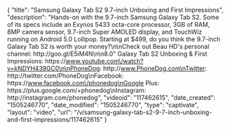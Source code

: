 {
    "title": "Samsung Galaxy Tab S2 9.7-inch Unboxing and First Impressions",
    "description": "Hands-on with the 9.7-inch Samsung Galaxy Tab S2. Some of its specs include an Exynos 5433 octa-core processor, 3GB of RAM, 8MP camera sensor, 9.7-inch Super AMOLED display, and TouchWiz running on Android 5.0 Lollipop. Starting at $499, do you think the 9.7-inch Galaxy Tab S2 is worth your money?\n\nCheck out Beau HD's personal channel: http:\/\/goo.gl\/E5iM4N\n\n8.0\" Galaxy Tab S2 Unboxing & First Impressions: https:\/\/www.youtube.com\/watch?v=kNDYH439GC0\n\nPhoneDog: http:\/\/www.PhoneDog.com\nTwitter: http:\/\/twitter.com\/PhoneDog\nFacebook: https:\/\/www.facebook.com\/phonedog\nGoogle Plus: https:\/\/plus.google.com\/+phonedog\nInstagram: http:\/\/instagram.com\/phonedog",
    "videoid": "117462615",
    "date_created": "1505246770",
    "date_modified": "1505246770",
    "type": "captivate",
    "layout": "video",
    "url": "\/v\/samsung-galaxy-tab-s2-9-7-inch-unboxing-and-first-impressions\/117462615"
}